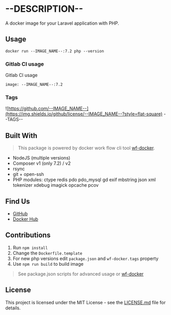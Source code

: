 # --DESCRIPTION--

A docker image for your Laravel application with PHP.


## Usage
```
docker run --IMAGE_NAME--:7.2 php --version
```

### Gitlab CI usage

Gitlab CI usage

```shell
image: --IMAGE_NAME--:7.2
```

### Tags

![https://github.com/--IMAGE_NAME--](https://img.shields.io/github/license/--IMAGE_NAME--?style=flat-square)
--TAGS--

## Built With

> This package is powered by docker work flow cli tool [wf-docker](https://github.com/wrk-flow/wf-docker).

* NodeJS (multiple versions)
* Composer v1 (only 7.2) / v2
* rsync
* git + open-ssh
* PHP modules: ctype redis pdo pdo_mysql gd exif mbstring json xml tokenizer xdebug imagick opcache pcov

## Find Us

* [GitHub](https://github.com/--IMAGE_NAME--)
* [Docker Hub](https://cloud.docker.com/repository/docker/--IMAGE_NAME--)

## Contributions

1. Run `npm install`
2. Change the `Dockerfile.template`
3. For new php versions edit `package.json` and `wf-docker.tags` property
4. Use `npm run build` to build image

> See package.json scripts for advanced usage or [wf-docker](https://github.com/wrk-flow/wf-docker)

## License

This project is licensed under the MIT License - see the [LICENSE.md](LICENSE.md) file for details.
